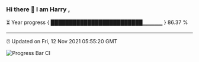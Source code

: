 ### Hi there 👋 I am Harry , 

⏳ Year progress { █████████████████████████▁▁▁▁▁ } 86.37 %

---

⏰ Updated on Fri, 12 Nov 2021 05:55:20 GMT

![Progress Bar CI](https://github.com/duykhang68/duykhang68/workflows/Progress%20Bar%20CI/badge.svg)
